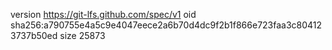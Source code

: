 version https://git-lfs.github.com/spec/v1
oid sha256:a790755e4a5c9e4047eece2a6b70d4dc9f2b1f866e723faa3c804123737b50ed
size 25873
